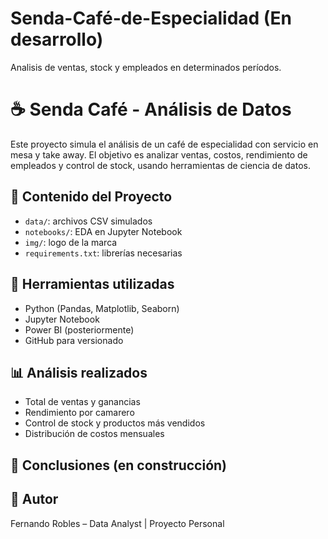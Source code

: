 # Senda-Café-de-Especialidad (En desarrollo)
Analisis de ventas, stock y empleados en determinados períodos.

# ☕ Senda Café - Análisis de Datos

Este proyecto simula el análisis de un café de especialidad con servicio en mesa y take away. El objetivo es analizar ventas, costos, rendimiento de empleados y control de stock, usando herramientas de ciencia de datos.

## 📁 Contenido del Proyecto

- `data/`: archivos CSV simulados
- `notebooks/`: EDA en Jupyter Notebook
- `img/`: logo de la marca
- `requirements.txt`: librerías necesarias

## 🧪 Herramientas utilizadas

- Python (Pandas, Matplotlib, Seaborn)
- Jupyter Notebook
- Power BI (posteriormente)
- GitHub para versionado

## 📊 Análisis realizados

- Total de ventas y ganancias
- Rendimiento por camarero
- Control de stock y productos más vendidos
- Distribución de costos mensuales

## 🧠 Conclusiones (en construcción)

## 📌 Autor
Fernando Robles – Data Analyst | Proyecto Personal
